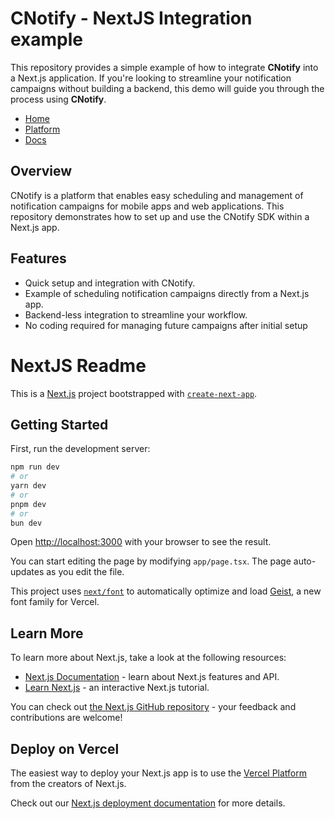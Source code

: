 # CNotify - NextJS Integration example

This repository provides a simple example of how to integrate **CNotify** into a Next.js application. If you're looking to streamline your notification campaigns without building a backend, this demo will guide you through the process using **CNotify**.

- [Home](https://cnotify.me)
- [Platform](https://app.cnotify.me)
- [Docs](https://docs.cnotify.me)

## Overview

CNotify is a platform that enables easy scheduling and management of notification campaigns for mobile apps and web applications. This repository demonstrates how to set up and use the CNotify SDK within a Next.js app.

## Features

- Quick setup and integration with CNotify.
- Example of scheduling notification campaigns directly from a Next.js app.
- Backend-less integration to streamline your workflow.
- No coding required for managing future campaigns after initial setup

# NextJS Readme

This is a [Next.js](https://nextjs.org) project bootstrapped with [`create-next-app`](https://nextjs.org/docs/app/api-reference/cli/create-next-app).

## Getting Started

First, run the development server:

```bash
npm run dev
# or
yarn dev
# or
pnpm dev
# or
bun dev
```

Open [http://localhost:3000](http://localhost:3000) with your browser to see the result.

You can start editing the page by modifying `app/page.tsx`. The page auto-updates as you edit the file.

This project uses [`next/font`](https://nextjs.org/docs/app/building-your-application/optimizing/fonts) to automatically optimize and load [Geist](https://vercel.com/font), a new font family for Vercel.

## Learn More

To learn more about Next.js, take a look at the following resources:

- [Next.js Documentation](https://nextjs.org/docs) - learn about Next.js features and API.
- [Learn Next.js](https://nextjs.org/learn) - an interactive Next.js tutorial.

You can check out [the Next.js GitHub repository](https://github.com/vercel/next.js) - your feedback and contributions are welcome!

## Deploy on Vercel

The easiest way to deploy your Next.js app is to use the [Vercel Platform](https://vercel.com/new?utm_medium=default-template&filter=next.js&utm_source=create-next-app&utm_campaign=create-next-app-readme) from the creators of Next.js.

Check out our [Next.js deployment documentation](https://nextjs.org/docs/app/building-your-application/deploying) for more details.
